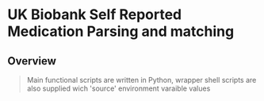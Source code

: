 # UK Biobank Self Reported Medication Parsing and matching
## Overview
>Main functional scripts are written in Python, wrapper shell scripts are also supplied wich 'source' environment varaible values  
